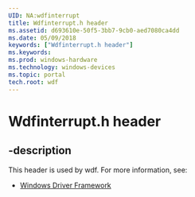 ```yaml
---
UID: NA:wdfinterrupt
title: Wdfinterrupt.h header
ms.assetid: d693610e-50f5-3bb7-9cb0-aed7080ca4dd
ms.date: 05/09/2018
keywords: ["Wdfinterrupt.h header"]
ms.keywords: 
ms.prod: windows-hardware
ms.technology: windows-devices
ms.topic: portal
tech.root: wdf
---
```


# Wdfinterrupt.h header


## -description


This header is used by wdf. For more information, see:

- [Windows Driver Framework](../_wdf/index.md)
